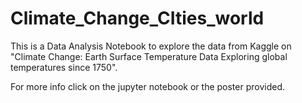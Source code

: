 # Climate_Change_CIties_world

This is a Data Analysis Notebook to explore the data from Kaggle on "Climate Change: Earth Surface Temperature Data Exploring global temperatures since 1750".

For more info click on the jupyter notebook or the poster provided. 



